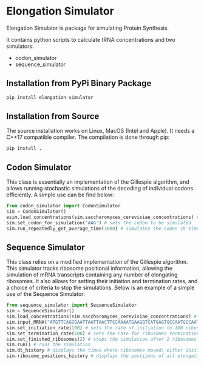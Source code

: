 # Elongation Simulator

Elongation Simulator is package for simulating Protein Synthesis.

It contains python scripts to calculate tRNA concentrations and two simulators:
+ codon_simulator
+ sequence_simulator

## Installation from PyPi Binary Package


```python
pip install elongation-simulator
```

## Installation from Source

The source installation works on Linux, MacOS (Intel and Apple). It needs a C++17 compatible compiler. The compilation is done through pip:
```python
pip install .
```

## Codon Simulator
This class is essentially an implementation of the Gillespie algorithm, and allows running stochastic simulations of the decoding of individual codons efficiently. A simple use can be find below:

```python
from codon_simulator import CodonSimulator
sim = CodonSimulator()
esim.load_concentrations(sim.saccharomyces_cerevisiae_concentrations) # the simulator already comes with the yeast concentrations
sim.set_codon_for_simulation('AAG') # sets the codon to be simulated
sim.run_repeatedly_get_average_time(1000) # simulates the codon 1k times and returns its average decoding time
```

## Sequence Simulator
This class relies on a modified implementation of the Gillespie algorithm. This simulator tracks ribosome positional information, allowing the simulation of mRNA transcripts containing any number of elongating ribosomes. It also allows for setting their initiation and termination rates, and a choice of criteria to stop the simulations. Below is an example of a simple use of the Sequence Simulator:

```python
from sequence_simulator import SequenceSimulator
sim = SequenceSimulator()
sim.load_concentrations(sim.saccharomyces_cerevisiae_concentrations) # the simulator already comes with the yeast concentrations
sim.input_MRNA("ATGTTCAGCGAATTAATTAACTTCCAAAATGAAGGTCATGAGTGCCAATGCCAATGTGGTAGCTGCAAAAATAATGAACAATGCCAAAAATCATGTAGCTGCCCAACGGGGTGTAACAGCGACGACAAATGCCCCTGCGGTAACAAGTCTGAAGAAACCTGA")
sim.set_initiation_rate(100) # sets the rate of initiation to 100 ribosomes per second.
sim.set_termination_rate(100) # sets the rate for ribosomes terminations to 100 terminations per second.
sim.set_finished_ribosomes(2) # stops the simulation after 2 ribosomes successfully terminated.
sim.run() # runs the simulation
sim.dt_history # displays the times where ribosomes moved: either initiation, elongation or termination.
sim.ribosome_positions_history # displays the postiions of all elongating ribosomes during the simulation.
```
